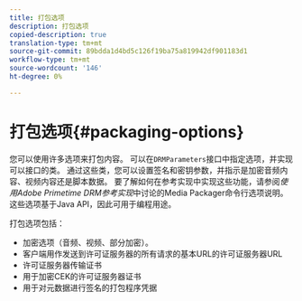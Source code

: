 ```yaml
---
title: 打包选项
description: 打包选项
copied-description: true
translation-type: tm+mt
source-git-commit: 89bdda1d4bd5c126f19ba75a819942df901183d1
workflow-type: tm+mt
source-wordcount: '146'
ht-degree: 0%

---
```



# 打包选项{#packaging-options}

您可以使用许多选项来打包内容。 可以在`DRMParameters`接口中指定选项，并实现可以接口的类。 通过这些类，您可以设置签名和密钥参数，并指示是加密音频内容、视频内容还是脚本数据。 要了解如何在参考实现中实现这些功能，请参阅&#x200B;*使用Adobe Primetime DRM参考实现*&#x200B;中讨论的Media Packager命令行选项说明。 这些选项基于Java API，因此可用于编程用途。

打包选项包括：

* 加密选项（音频、视频、部分加密）。
* 客户端用作发送到许可证服务器的所有请求的基本URL的许可证服务器URL
* 许可证服务器传输证书
* 用于加密CEK的许可证服务器证书
* 用于对元数据进行签名的打包程序凭据

